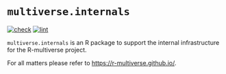 # `multiverse.internals`

[![check](https://github.com/r-multiverse/multiverse.internals/actions/workflows/check.yaml/badge.svg)](https://github.com/r-multiverse/multiverse.internals/actions?query=workflow%3Acheck)
[![lint](https://github.com/r-multiverse/multiverse.internals/actions/workflows/lint.yaml/badge.svg)](https://github.com/r-multiverse/multiverse.internals/actions?query=workflow%3Alint)

`multiverse.internals` is an R package to support the internal infrastructure for the R-multiverse project.

For all matters please refer to <https://r-multiverse.github.io/>.
